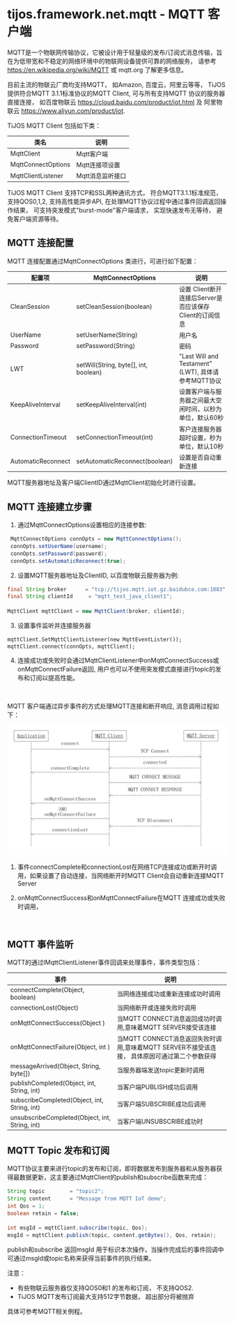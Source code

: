 #  tijos.framework.net.mqtt - MQTT 客户端

MQTT是一个物联网传输协议，它被设计用于轻量级的发布/订阅式消息传输，旨在为低带宽和不稳定的网络环境中的物联网设备提供可靠的网络服务， 请参考 https://en.wikipedia.org/wiki/MQTT 或 mqtt.org 了解更多信息。

目前主流的物联云厂商均支持MQTT， 如Amazon, 百度云，阿里云等等， TiJOS 提供符合MQTT 3.1.1标准协议的MQTT Client, 可与所有支持MQTT 协议的服务器直接连接， 如百度物联云 https://cloud.baidu.com/product/iot.html  及 阿里物联云 https://www.aliyun.com/product/iot. 



TiJOS MQTT Client 包括如下类：

| 类名                 | 说明         |
| ------------------ | ---------- |
| MqttClient         | Mqtt客户端    |
| MqttConnectOptions | Mqtt连接项设置  |
| MqttClientListener | Mqtt消息监听接口 |

TiJOS MQTT Client 支持TCP和SSL两种通讯方式， 符合MQTT3.1.1标准规范，支持QOS0,1,2, 支持高性能异步API,   在处理MQTT协议过程中通过事件回调返回操作结果， 可支持突发模式"burst-mode"客户端请求， 实现快速发布无等待， 避免客户端资源等待。

## MQTT 连接配置

MQTT 连接配置通过MqttConnectOptions 类进行，可进行如下配置：

| 配置项                | MqttConnectOptions                    | 说明                                       |
| ------------------ | ------------------------------------- | ---------------------------------------- |
| CleanSession       | setCleanSession(boolean)              | 设置 Client断开连接后Server是否应该保存Client的订阅信息    |
| UserName           | setUserName(String)                   | 用户名                                      |
| Password           | setPassword(String)                   | 密码                                       |
| LWT                | setWill(String, byte[], int, boolean) | "Last Will and Testament" (LWT), 具体请参考MQTT协议 |
| KeepAliveInterval  | setKeepAliveInterval(int)             | 设置客户端与服务器之间最大空闲时间，以秒为单位，默认60秒            |
| ConnectionTimeout  | setConnectionTimeout(int)             | 客户连接服务器超时设置，秒为单位，默认10秒                   |
| AutomaticReconnect | setAutomaticReconnect(boolean)        | 设置是否自动重新连接                               |

MQTT服务器地址及客户端ClientID通过MqttClient初始化时进行设置。



## MQTT 连接建立步骤

1. 通过MqttConnectOptions设置相应的连接参数:

```java
 MqttConnectOptions connOpts = new MqttConnectOptions();
 connOpts.setUserName(username);
 connOpts.setPassword(password);
 connOpts.setAutomaticReconnect(true);
```
2. 设置MQTT服务器地址及ClientID, 以百度物联云服务器为例:

```java
final String broker      = "tcp://tijos.mqtt.iot.gz.baidubce.com:1883";
final String clientId     = "mqtt_test_java_client1";

MqttClient mqttClient = new MqttClient(broker, clientId);
```

3. 设置事件监听并连接服务器

```
mqttClient.SetMqttClientListener(new MqttEventLister());
mqttClient.connect(connOpts, mqttClient);
```

4. 连接成功或失败时会通过MqttClientListener中onMqttConnectSuccess或onMqttConnectFailure返回, 用户也可以不使用突发模式直接进行topic的发布和订阅以提高性能。

   ​

MQTT 客户端通过异步事件的方式处理MQTT连接和断开响应, 消息调用过程如下：

   ![MQTT](.\img\MQTT.png)

   1. 事件connectComplete和connectionLost在网络TCP连接成功或断开时调用，如果设置了自动连接，当网络断开时MQTT Client会自动重新连接MQTT Server

   2. onMqttConnectSuccess和onMqttConnectFailure在MQTT 连接成功或失败时调用，

      ​

## MQTT 事件监听

MQTT的通过IMqttClientListener事件回调来处理事件，事件类型包括：

| 事件                                       | 说明                                       |
| ---------------------------------------- | ---------------------------------------- |
| connectComplete(Object, boolean)         | 当网络连接成功或重新连接成功时调用                        |
| connectionLost(Object)                   | 当网络断开或连接失败时调用                            |
| onMqttConnectSuccess(Object )            | 当MQTT CONNECT消息返回成功时调用,意味着MQTT SERVER接受该连接 |
| onMqttConnectFailure(Object, int )       | 当MQTT CONNECT消息返回失败时调用,意味着MQTT SERVER不接受该连接， 具体原因可通过第二个参数获得 |
| messageArrived(Object, String, byte[])   | 当服务器端发送topic更新时调用                        |
| publishCompleted(Object, int, String, int) | 当客户端PUBLISH成功后调用                         |
| subscribeCompleted(Object, int, String, int) | 当客户端SUBSCRIBE成功后调用                       |
| unsubscribeCompleted(Object, int, String, int) | 当客户端UNSUBSCRIBE成功时                       |



## MQTT Topic 发布和订阅

MQTT协议主要来进行topic的发布和订阅，即将数据发布到服务器和从服务器获得最数据更新，这主要通过MqttClient的publish和subscribe函数来完成：

```java
String topic        = "topic2";
String content      = "Message from MQTT IoT demo";
int Qos = 1;
boolean retain = false;

int msgId = mqttClient.subscribe(topic, Qos);
msgId = mqttClient.publish(topic, content.getBytes(), Qos, retain);
```

publish和subscribe 返回msgId 用于标识本次操作，当操作完成后的事件回调中可通过msgId或topic名称来获得当前事件的执行结果。

注意： 

- 有些物联云服务器仅支持QOS0和1 的发布和订阅， 不支持QOS2. 
- TiJOS MQTT发布订阅最大支持512字节数据， 超出部分将被抛弃

具体可参考MQTT相关例程。

